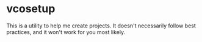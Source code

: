 # vcosetup

This is a utility to help me create projects. It doesn't necessarily follow best practices, and it won't work for you most likely.
